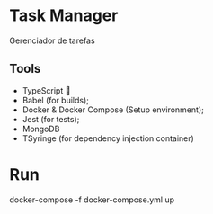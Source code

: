 # Task Manager
Gerenciador de tarefas

## Tools

- TypeScript 💙
- Babel (for builds);
- Docker & Docker Compose (Setup environment);
- Jest (for tests);
- MongoDB
- TSyringe (for dependency injection container)


# Run
  docker-compose -f docker-compose.yml up 
